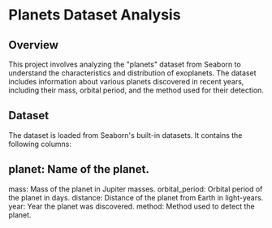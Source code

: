 # Planets Dataset Analysis

## Overview

This project involves analyzing the "planets" dataset from Seaborn to understand the characteristics and distribution of exoplanets.
The dataset includes information about various planets discovered in recent years, including their mass, orbital period, and the method used for their detection.

## Dataset
The dataset is loaded from Seaborn's built-in datasets. It contains the following columns:

## planet: Name of the planet.
mass: Mass of the planet in Jupiter masses.
orbital_period: Orbital period of the planet in days.
distance: Distance of the planet from Earth in light-years.
year: Year the planet was discovered.
method: Method used to detect the planet.
